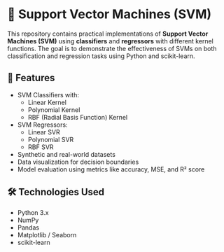 # 🧠 Support Vector Machines (SVM)

This repository contains practical implementations of **Support Vector Machines (SVM)** using **classifiers** and **regressors** with different kernel functions. The goal is to demonstrate the effectiveness of SVMs on both classification and regression tasks using Python and scikit-learn.

## 📌 Features

- SVM Classifiers with:
  - Linear Kernel
  - Polynomial Kernel
  - RBF (Radial Basis Function) Kernel
- SVM Regressors:
  - Linear SVR
  - Polynomial SVR
  - RBF SVR
- Synthetic and real-world datasets
- Data visualization for decision boundaries
- Model evaluation using metrics like accuracy, MSE, and R² score

## 🛠️ Technologies Used

- Python 3.x
- NumPy
- Pandas
- Matplotlib / Seaborn
- scikit-learn
